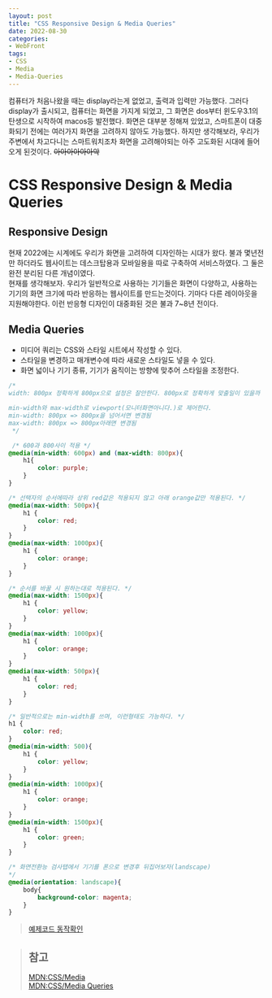 ```yaml
---
layout: post
title: "CSS Responsive Design & Media Queries"
date: 2022-08-30
categories:
- WebFront
tags:
- CSS
- Media
- Media-Queries
---
```

컴퓨터가 처음나왔을 때는 display라는게 없었고, 출력과 입력만 가능했다. 그러다 display가 출시되고, 컴퓨터는 화면을 가지게 되었고, 그 화면은 dos부터 윈도우3.1의 탄생으로 시작하여 macos등 발전했다. 화면은 대부분 정해져 있었고, 스마트폰이 대중화되기 전에는 여러가지 화면을 고려하지 않아도 가능했다. 하지만 생각해보라, 우리가 주변에서 차고다니는 스마트워치조차 화면을 고려해야되는 아주 고도화된 시대에 들어오게 된것이다. ~~아아아아아아악~~

# CSS Responsive Design & Media Queries

## Responsive Design
현재 2022에는 시계에도 우리가 화면을 고려하여 디자인하는 시대가 왔다. 불과 몇년전만 하더라도 웹사이트는 데스크탑용과 모바일용을 따로 구축하여 서비스하였다. 그 둘은 완전 분리된 다른 개념이였다.   
현재를 생각해보자. 우리가 일반적으로 사용하는 기기들은 화면이 다양하고, 사용하는 기기의 화면 크기에 따라 반응하는 웹사이트를 만드는것이다. 기마다 다른 레이아웃을 지원해야한다. 이런 반응형 디자인이 대중화된 것은 불과 7~8년 전이다.

## Media Queries
- 미디어 쿼리는 CSS와 스타일 시트에서 작성할 수 있다.
- 스타일을 변경하고 매개변수에 따라 새로운 스타일도 넣을 수 있다.
- 화면 넓이나 기기 종류, 기기가 움직이는 방향에 맞추어 스타일을 조정한다.


```css
/* 
width: 800px 정확하게 800px으로 설정은 잘안한다. 800px로 정확하게 맞출일이 있을까

min-width와 max-width로 viewport(모니터화면아니다.)로 제어한다.
min-width: 800px => 800px을 넘어서면 변경됨
max-width: 800px => 800px아래면 변경됨
 */

 /* 600과 800사이 적용 */
@media(min-width: 600px) and (max-width: 800px){
    h1{
        color: purple;
    }
}

/* 선택자의 순서에따라 상위 red값은 적용되지 않고 아래 orange값만 적용된다. */
@media(max-width: 500px){
    h1 {
        color: red;
    }
}
@media(max-width: 1000px){
    h1 {
        color: orange;
    }
}

/* 순서를 바꿀 시 원하는대로 적용된다. */
@media(max-width: 1500px){
    h1 {
        color: yellow;
    }
}
@media(max-width: 1000px){
    h1 {
        color: orange;
    }
}
@media(max-width: 500px){
    h1 {
        color: red;
    }
}

/* 일반적으로는 min-width를 쓰며, 이런형태도 가능하다. */
h1 {
    color: red;
}
@media(min-width: 500){
    h1 {
        color: yellow;
    }
}
@media(min-width: 1000px){
    h1 {
        color: orange;
    }
}
@media(min-width: 1500px){
    h1 {
        color: green;
    }
}

/* 화면전환능 검사탭에서 기기를 폰으로 변경후 뒤집어보자(landscape) 
*/
@media(orientation: landscape){
    body{
        background-color: magenta;
    }
}
```


> [예제코드 동작확인](https://github.com/KimTank/turbo-garbanzo/tree/main/udemy/web-developer-bootcamp-2022/sample-code/Flexbox_And_Responsive/MediaQueries%20Starter)

> ## 참고
> [MDN:CSS/Media](https://developer.mozilla.org/ko/docs/Web/CSS/@media)   
> [MDN:CSS/Media Queries](https://developer.mozilla.org/en-US/docs/Web/CSS/Media_Queries/Using_media_queries)   
